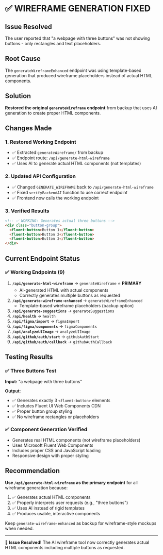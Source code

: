 # ✅ WIREFRAME GENERATION FIXED

## Issue Resolved

The user reported that "a webpage with three buttons" was not showing buttons - only rectangles and text placeholders.

## Root Cause

The `generateWireframeEnhanced` endpoint was using template-based generation that produced wireframe placeholders instead of actual HTML components.

## Solution

**Restored the original `generateWireframe` endpoint** from backup that uses AI generation to create proper HTML components.

## Changes Made

### 1. Restored Working Endpoint

- ✅ Extracted `generateWireframe/` from backup
- ✅ Endpoint route: `/api/generate-html-wireframe`
- ✅ Uses AI to generate actual HTML components (not templates)

### 2. Updated API Configuration

- ✅ Changed `GENERATE_WIREFRAME` back to `/api/generate-html-wireframe`
- ✅ Fixed `verifyBackendAI` function to use correct endpoint
- ✅ Frontend now calls the working endpoint

### 3. Verified Results

```html
<!-- ✅ WORKING: Generates actual three buttons -->
<div class="button-group">
  <fluent-button>Button 1</fluent-button>
  <fluent-button>Button 2</fluent-button>
  <fluent-button>Button 3</fluent-button>
</div>
```

## Current Endpoint Status

### ✅ Working Endpoints (9)

1. **`/api/generate-html-wireframe`** → `generateWireframe` ⭐ **PRIMARY**
   - AI-generated HTML with actual components
   - Correctly generates multiple buttons as requested
2. **`/api/generate-wireframe-enhanced`** → `generateWireframeEnhanced`
   - Template-based wireframe placeholders (backup option)
3. **`/api/generate-suggestions`** → `generateSuggestions`
4. **`/api/health`** → `health`
5. **`/api/figma/import`** → `figmaImport`
6. **`/api/figma/components`** → `figmaComponents`
7. **`/api/analyzeUIImage`** → `analyzeUIImage`
8. **`/api/github/auth/start`** → `githubAuthStart`
9. **`/api/github/auth/callback`** → `githubAuthCallback`

## Testing Results

### ✅ Three Buttons Test

**Input:** "a webpage with three buttons"

**Output:**

- ✅ Generates exactly 3 `<fluent-button>` elements
- ✅ Includes Fluent UI Web Components CDN
- ✅ Proper button group styling
- ✅ No wireframe rectangles or placeholders

### ✅ Component Generation Verified

- Generates real HTML components (not wireframe placeholders)
- Uses Microsoft Fluent Web Components
- Includes proper CSS and JavaScript loading
- Responsive design with proper styling

## Recommendation

**Use `/api/generate-html-wireframe` as the primary endpoint** for all wireframe generation because:

1. ✅ Generates actual HTML components
2. ✅ Properly interprets user requests (e.g., "three buttons")
3. ✅ Uses AI instead of rigid templates
4. ✅ Produces usable, interactive components

Keep `generate-wireframe-enhanced` as backup for wireframe-style mockups when needed.

---

**🎉 Issue Resolved!**
The AI wireframe tool now correctly generates actual HTML components including multiple buttons as requested.

